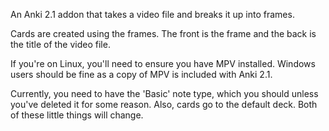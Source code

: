 An Anki 2.1 addon that takes a video file and breaks it up into frames.

Cards are created using the frames. The front is the frame and the back is the title of the video file.

If you're on Linux, you'll need to ensure you have MPV installed. Windows users should be fine as a copy of MPV is included with Anki 2.1.

Currently, you need to have the 'Basic' note type, which you should unless you've deleted it for some reason. Also, cards go to the default deck. Both of these little things will change.
